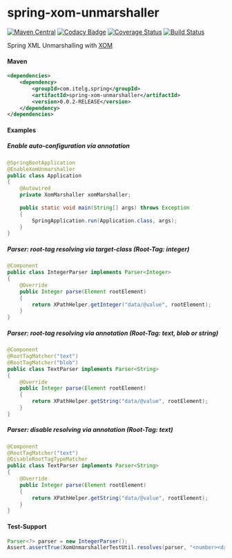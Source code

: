 spring-xom-unmarshaller
============

[![Maven Central](https://maven-badges.herokuapp.com/maven-central/com.itelg.spring/spring-xom-unmarshaller/badge.svg)](https://maven-badges.herokuapp.com/maven-central/com.itelg.spring/spring-xom-unmarshaller)
[![Codacy Badge](https://api.codacy.com/project/badge/Grade/d134d532488b44e5aaaf1b9775999035)](https://www.codacy.com/app/eggers-julian/spring-xom-unmarshaller?utm_source=github.com&amp;utm_medium=referral&amp;utm_content=julian-eggers/spring-xom-unmarshaller&amp;utm_campaign=Badge_Grade)
[![Coverage Status](https://coveralls.io/repos/julian-eggers/spring-xom-unmarshaller/badge.svg)](https://coveralls.io/r/julian-eggers/spring-xom-unmarshaller)
[![Build Status](https://travis-ci.org/julian-eggers/spring-xom-unmarshaller.svg?branch=master)](https://travis-ci.org/julian-eggers/spring-xom-unmarshaller)

Spring XML Unmarshalling with [XOM](http://www.xom.nu/ "XOM")

#### Maven
```xml
<dependencies>
	<dependency>
		<groupId>com.itelg.spring</groupId>
		<artifactId>spring-xom-unmarshaller</artifactId>
		<version>0.0.2-RELEASE</version>
	</dependency>
</dependencies>
```

#### Examples

##### Enable auto-configuration via annotation
```java
@SpringBootApplication
@EnableXomUnmarshaller
public class Application
{
    @Autowired
    private XomMarshaller xomMarshaller;
    
    public static void main(String[] args) throws Exception
    {
        SpringApplication.run(Application.class, args);
    }
}
```

##### Parser: root-tag resolving via target-class (Root-Tag: integer)
```java
@Component
public class IntegerParser implements Parser<Integer>
{
    @Override
    public Integer parse(Element rootElement)
    {
        return XPathHelper.getInteger("data/@value", rootElement);
    }
}
```

##### Parser: root-tag resolving via annotation (Root-Tag: text, blob or string)
```java
@Component
@RootTagMatcher("text")
@RootTagMatcher("blob")
public class TextParser implements Parser<String>
{
    @Override
    public Integer parse(Element rootElement)
    {
        return XPathHelper.getString("data/@value", rootElement);
    }
}
```

##### Parser: disable resolving via annotation (Root-Tag: text)
```java
@Component
@RootTagMatcher("text")
@DisableRootTagTypeMatcher
public class TextParser implements Parser<String>
{
    @Override
    public Integer parse(Element rootElement)
    {
        return XPathHelper.getString("data/@value", rootElement);
    }
}
```

#### Test-Support
```java
Parser<?> parser = new IntegerParser();
Assert.assertTrue(XomUnmarshallerTestUtil.resolves(parser, "<number><data value=\"11\" /></number>"));
```        
